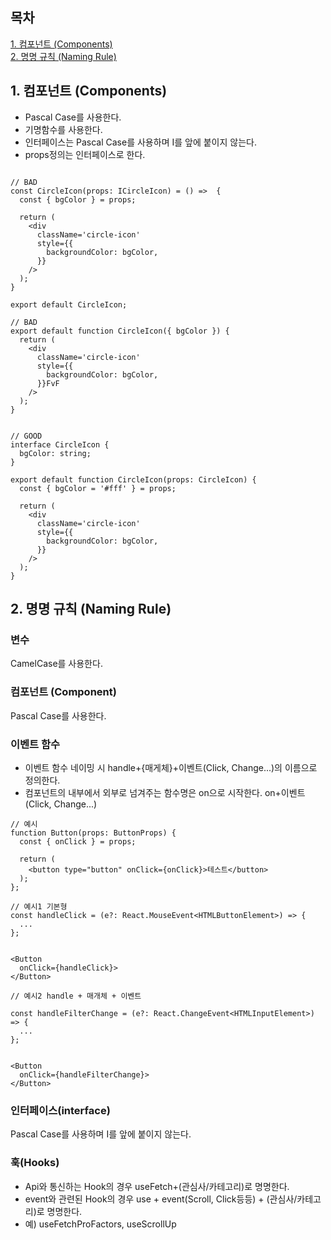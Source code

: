 ## 목차

[1. 컴포넌트 (Components)](##1._컴포넌트_(Components))  
[2. 명명 규칙 (Naming Rule)](##2._명명_규칙_(Naming_Rule))


## 1. 컴포넌트 (Components)
- Pascal Case를 사용한다.
- 기명함수를 사용한다.
- 인터페이스는 Pascal Case를 사용하며 I를 앞에 붙이지 않는다.
- props정의는 인터페이스로 한다.

```

// BAD
const CircleIcon(props: ICircleIcon) = () =>  {
  const { bgColor } = props;

  return (
    <div
      className='circle-icon'
      style={{
        backgroundColor: bgColor,
      }}
    />
  );
}

export default CircleIcon;

// BAD
export default function CircleIcon({ bgColor }) {
  return (
    <div
      className='circle-icon'
      style={{
        backgroundColor: bgColor,
      }}FvF
    />
  );
}


// GOOD
interface CircleIcon {
  bgColor: string;
}

export default function CircleIcon(props: CircleIcon) {
  const { bgColor = '#fff' } = props;

  return (
    <div
      className='circle-icon'
      style={{
        backgroundColor: bgColor,
      }}
    />
  );
}

```

## 2. 명명 규칙 (Naming Rule)

### 변수
CamelCase를 사용한다.

### 컴포넌트 (Component) 

Pascal Case를 사용한다.


### 이벤트 함수

- 이벤트 함수 네이밍 시 handle+{매게체}+이벤트(Click, Change...)의 이름으로 정의한다.  
- 컴포넌트의 내부에서 외부로 넘겨주는 함수명은 on으로 시작한다. on+이벤트(Click, Change...)

```
// 예시
function Button(props: ButtonProps) {
  const { onClick } = props;

  return (
    <button type="button" onClick={onClick}>테스트</button>
  );
};

// 예시1 기본형
const handleClick = (e?: React.MouseEvent<HTMLButtonElement>) => {
  ...
};


<Button
  onClick={handleClick}>
</Button>

// 예시2 handle + 매개체 + 이벤트

const handleFilterChange = (e?: React.ChangeEvent<HTMLInputElement>) => {
  ...
};


<Button
  onClick={handleFilterChange}>
</Button>
```


### 인터페이스(interface) 

Pascal Case를 사용하며 I를 앞에 붙이지 않는다.

### 훅(Hooks)

- Api와 통신하는 Hook의 경우 useFetch+(관심사/카테고리)로 명명한다.
- event와 관련된 Hook의 경우 use + event(Scroll, Click등등) + (관심사/카테고리)로 명명한다.
- 예) useFetchProFactors, useScrollUp
